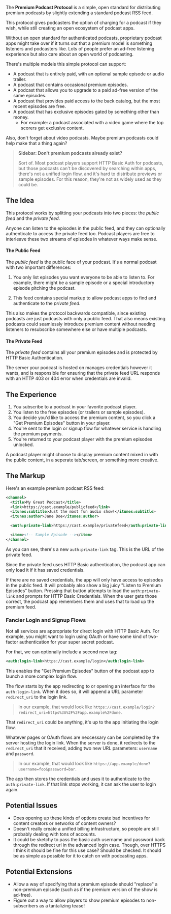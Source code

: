 The **Premium Podcast Protocol** is a simple, open standard for distributing premium podcasts by slightly extending a standard podcast RSS feed.

This protocol gives podcasters the option of charging for a podcast if they wish, while still creating an open ecosystem of podcast apps.

Without an open standard for authenticated podcasts, proprietary podcast apps might take over if it turns out that a premium model is something listeners and podcasters like. Lots of people prefer an ad-free listening experience but also care about an open world of podcasting.

There's multiple models this simple protocol can support:

- A podcast that is entirely paid, with an optional sample episode or audio trailer.
- A podcast that contains occasional premium episodes.
- A podcast that allows you to upgrade to a paid ad-free version of the same episodes.
- A podcast that provides paid access to the back catalog, but the most recent episodes are free.
- A podcast that has exclusive episodes gated by something other than money.
  - For example: a podcast associated with a video game where the top scorers get exclusive content.

Also, don't forget about video podcasts. Maybe premium podcasts could help make that a thing again?

> **Sidebar: Don't premium podcasts already exist?**
>
> Sort of. Most podcast players support HTTP Basic Auth for podcasts, but those podcasts can't be discovered by searching within apps, there's not a unified login flow, and it's hard to distribute previews or sample episodes. For this reason, they're not as widely used as they could be.

## The Idea

This protocol works by splitting your podcasts into two pieces: the _public feed_ and the _private feed_.

Anyone can listen to the episodes in the public feed, and they can optionally authenticate to access the private feed too. Podcast players are free to interleave these two streams of episodes in whatever ways make sense.

#### The Public Feed

The _public feed_ is the public face of your podcast. It's a normal podcast with two important differences:

1. You only list episodes you want everyone to be able to listen to. For example, there might be a sample episode or a special introductory episode pitching the podcast.

2. This feed contains special markup to allow podcast apps to find and authenticate to the _private feed_.

This also makes the protocol backwards compatible, since existing podcasts are just podcasts with only a public feed. That also means existing podcasts could seamlessly introduce premium content without needing listeners to resubscribe somewhere else or have multiple podcasts.

#### The Private Feed

The _private feed_  contains all your premium episodes and is protected by HTTP Basic Authentication.

The server your podcast is hosted on manages credentials however it wants, and is responsible for ensuring that the private feed URL responds with an HTTP 403 or 404 error when credentials are invalid.

## The Experience

1. You subscribe to a podcast in your favorite podcast player.
2. You listen to the free episodes (or trailers or sample episodes).
3. You decide you'd like to access the premium content, so you click a "Get Premium Episodes" button in your player.
4. You're sent to the login or signup flow for whatever service is handling the premium payments.
5. You're returned to your podcast player with the premium episodes unlocked.

A podcast player might choose to display premium content mixed in with the public content, in a seperate tab/screen, or something more creative.

## The Markup
Here's an example premium podcast RSS feed:

```xml
<channel>
  <title>My Great Podcast</title>
  <link>https://cast.example/publicfeed</link>
  <itunes:subtitle>Just the most fun audio show!</itunes:subtitle>
  <itunes:author>Jane Doe</itunes:author>

  <auth:private-link>https://cast.example/privatefeed</auth:private-link>

  <item><!-- Sample Episode --></item>
</channel>
```

As you can see, there's a new `auth:private-link` tag. This is the URL of the private feed.

Since the private feed uses HTTP Basic authentication, the podcast app can only load it if it has saved credentials.

If there are no saved credentials, the app will only have access to episodes in the public feed. It will probably also show a big juicy "Listen to Premium Episodes" button. Pressing that button attempts to load the `auth:private-link` and prompts for HTTP Basic Credentials. When the user gets those correct, the podcast app remembers them and uses that to load up the premium feed.

### Fancier Login and Signup Flows

Not all services are appropriate for direct login with HTTP Basic Auth. For example, you might want to login using OAuth or have some kind of two-factor authentication for your super secret podcast.

For that, we can optionally include a second new tag:

```rss
<auth:login-link>https://cast.example/login</auth:login-link>
```

This enables the "Get Premium Episodes" button of the podcast app to launch a more complex login flow.

The flow starts by the app redirecting to or opening an interface for the `auth:login-link`. When it does so, it will append a URL parameter `redirect_uri` to the login link.

> In our example, that would look like `https://cast.example/login?redirect_uri=https%3A%2F%2Fapp.example%2Fdone`.

That `redirect_uri` could be anything, it's up to the app initiating the login flow.

Whatever pages or OAuth flows are neccessary can be completed by the server hosting the login link. When the server is done, it redirects to the `redirect_uri` that it received, adding two new URL parameters: `username` and `password`.

> In our example, that would look like `https://app.example/done?username=foo&password=bar`.

The app then stores the credentials and uses it to authenticate to the `auth:private-link`. If that link stops working, it can ask the user to login again.

## Potential Issues

- Does opening up these kinds of options create bad incentives for content creators or networks of content owners?
- Doesn't really create a unified billing infrastructure, so people are still probably dealing with tons of accounts.
- It could be sketchy to pass the basic auth username and password back through the redirect url in the advanced login case. Though, over HTTPS I think it should be fine for this use case? Should be checked. It should be as simple as possible for it to catch on with podcasting apps.

## Potential Extensions

- Allow a way of specifying that a premium episode should "replace" a non-premium episode (such as if the premium version of the show is ad-free).
- Figure out a way to allow players to show premium episodes to non-subscribers as a tantalizing tease!
